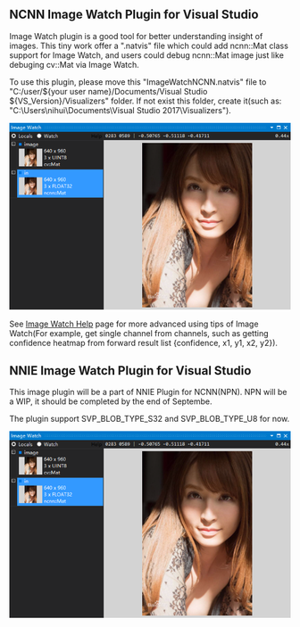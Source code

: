 
## NCNN Image Watch Plugin for Visual Studio
Image Watch plugin is a good tool for better understanding insight of images. This tiny work offer a ".natvis" file which could add ncnn::Mat class support for Image Watch, and users could debug ncnn::Mat image just like debuging cv::Mat via Image Watch.

To use this plugin, please move this "ImageWatchNCNN.natvis" file to "C:/user/${your user name}/Documents/Visual Studio ${VS_Version}/Visualizers" folder. If not exist this folder, create it(such as: "C:\Users\nihui\Documents\Visual Studio 2017\Visualizers"). 

![](https://github.com/Tencent/ncnn/blob/master/tools/plugin/snapshot.png)

See [Image Watch Help](https://imagewatch.azurewebsites.net/ImageWatchHelp/ImageWatchHelp.htm) page for more advanced using tips of Image Watch(For example, get single channel from channels, such as getting confidence heatmap from forward result list {confidence, x1, y1, x2, y2}).

## NNIE Image Watch Plugin for Visual Studio
This image plugin will be a part of NNIE Plugin for NCNN(NPN). NPN will be a WIP, it should be completed by the end of Septembe.

The plugin support SVP_BLOB_TYPE_S32 and SVP_BLOB_TYPE_U8 for now.

![](https://github.com/Tencent/ncnn/blob/master/tools/plugin/snapshot.png)